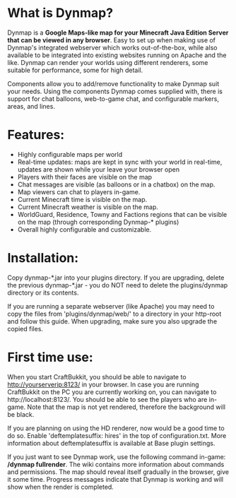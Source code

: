 # What is Dynmap?

Dynmap is a **Google Maps-like map for your Minecraft Java Edition Server that can be viewed in any browser**. Easy to set up when making use of Dynmap's integrated webserver which works out-of-the-box, while also available to be integrated into existing websites running on Apache and the like. Dynmap can render your worlds using different renderers, some suitable for performance, some for high detail.

Components allow you to add/remove functionality to make Dynmap suit your needs. Using the components Dynmap comes supplied with, there is support for chat balloons, web-to-game chat, and configurable markers, areas, and lines.

# Features:

 - Highly configurable maps per world
 - Real-time updates: maps are kept in sync with your world in real-time, updates are shown while your leave your browser open
 - Players with their faces are visible on the map
 - Chat messages are visible (as balloons or in a chatbox) on the map.
 - Map viewers can chat to players in-game.
 - Current Minecraft time is visible on the map.
 - Current Minecraft weather is visible on the map.
 - WorldGuard, Residence, Towny and Factions regions that can be visible on the map (through corresponding Dynmap-\* plugins)
 - Overall highly configurable and customizable.

# Installation:
Copy dynmap-\*.jar into your plugins directory. If you are upgrading, delete the previous dynmap-\*.jar - you do NOT need to delete the plugins/dynmap directory or its contents.

If you are running a separate webserver (like Apache) you may need to copy the files from 'plugins/dynmap/web/' to a directory in your http-root and follow this guide. When upgrading, make sure you also upgrade the copied files.

# First time use:

When you start CraftBukkit, you should be able to navigate to [http://yourserverip:8123/](http://yourserverip:8123/) in your browser. In case you are running CraftBukkit on the PC you are currently working on, you can navigate to http://localhost:8123/. You should be able to see the players who are in-game. Note that the map is not yet rendered, therefore the background will be black.

If you are planning on using the HD renderer, now would be a good time to do so. Enable 'deftemplatesuffix: hires' in the top of configuration.txt. More information about deftemplatesuffix is available at Base plugin settings.

If you just want to see Dynmap work, use the following command in-game: **/dynmap fullrender**. The wiki contains more information about commands and permissions. The map should reveal itself gradually in the browser, give it some time. Progress messages indicate that Dynmap is working and will show when the render is completed.

